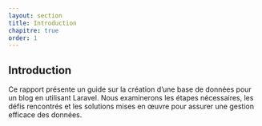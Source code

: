 ```yaml
---
layout: section
title: Introduction
chapitre: true
order: 1
---
```


## Introduction

Ce rapport présente un guide sur la création d’une base de données pour un blog en utilisant Laravel. Nous examinerons les étapes nécessaires, les défis rencontrés et les solutions mises en œuvre pour assurer une gestion efficace des données.
